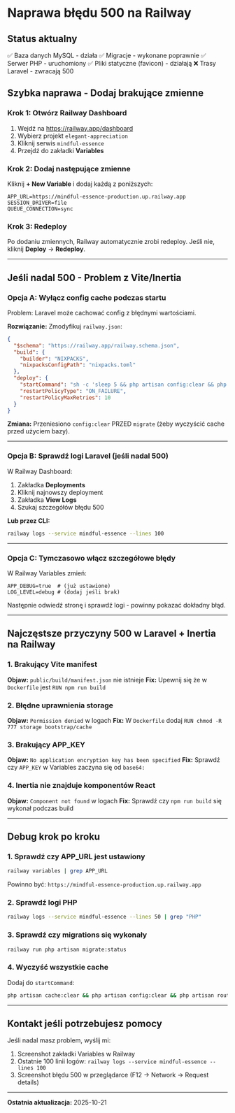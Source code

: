 # Naprawa błędu 500 na Railway

## Status aktualny
✅ Baza danych MySQL - działa
✅ Migracje - wykonane poprawnie
✅ Serwer PHP - uruchomiony
✅ Pliki statyczne (favicon) - działają
❌ Trasy Laravel - zwracają 500

## Szybka naprawa - Dodaj brakujące zmienne

### Krok 1: Otwórz Railway Dashboard
1. Wejdź na https://railway.app/dashboard
2. Wybierz projekt `elegant-appreciation`
3. Kliknij serwis `mindful-essence`
4. Przejdź do zakładki **Variables**

### Krok 2: Dodaj następujące zmienne

Kliknij **+ New Variable** i dodaj każdą z poniższych:

```
APP_URL=https://mindful-essence-production.up.railway.app
SESSION_DRIVER=file
QUEUE_CONNECTION=sync
```

### Krok 3: Redeploy
Po dodaniu zmiennych, Railway automatycznie zrobi redeploy.
Jeśli nie, kliknij **Deploy** → **Redeploy**.

---

## Jeśli nadal 500 - Problem z Vite/Inertia

### Opcja A: Wyłącz config cache podczas startu

Problem: Laravel może cachować config z błędnymi wartościami.

**Rozwiązanie:** Zmodyfikuj `railway.json`:

```json
{
  "$schema": "https://railway.app/railway.schema.json",
  "build": {
    "builder": "NIXPACKS",
    "nixpacksConfigPath": "nixpacks.toml"
  },
  "deploy": {
    "startCommand": "sh -c 'sleep 5 && php artisan config:clear && php artisan migrate --force && php -S 0.0.0.0:${PORT:-8080} -t public'",
    "restartPolicyType": "ON_FAILURE",
    "restartPolicyMaxRetries": 10
  }
}
```

**Zmiana:** Przeniesiono `config:clear` PRZED `migrate` (żeby wyczyścić cache przed użyciem bazy).

---

### Opcja B: Sprawdź logi Laravel (jeśli nadal 500)

W Railway Dashboard:
1. Zakładka **Deployments**
2. Kliknij najnowszy deployment
3. Zakładka **View Logs**
4. Szukaj szczegółów błędu 500

**Lub przez CLI:**
```bash
railway logs --service mindful-essence --lines 100
```

---

### Opcja C: Tymczasowo włącz szczegółowe błędy

W Railway Variables zmień:
```
APP_DEBUG=true  # (już ustawione)
LOG_LEVEL=debug # (dodaj jeśli brak)
```

Następnie odwiedź stronę i sprawdź logi - powinny pokazać dokładny błąd.

---

## Najczęstsze przyczyny 500 w Laravel + Inertia na Railway

### 1. Brakujący Vite manifest
**Objaw:** `public/build/manifest.json` nie istnieje
**Fix:** Upewnij się że w `Dockerfile` jest `RUN npm run build`

### 2. Błędne uprawnienia storage
**Objaw:** `Permission denied` w logach
**Fix:** W `Dockerfile` dodaj `RUN chmod -R 777 storage bootstrap/cache`

### 3. Brakujący APP_KEY
**Objaw:** `No application encryption key has been specified`
**Fix:** Sprawdź czy `APP_KEY` w Variables zaczyna się od `base64:`

### 4. Inertia nie znajduje komponentów React
**Objaw:** `Component not found` w logach
**Fix:** Sprawdź czy `npm run build` się wykonał podczas build

---

## Debug krok po kroku

### 1. Sprawdź czy APP_URL jest ustawiony
```bash
railway variables | grep APP_URL
```
Powinno być: `https://mindful-essence-production.up.railway.app`

### 2. Sprawdź logi PHP
```bash
railway logs --service mindful-essence --lines 50 | grep "PHP"
```

### 3. Sprawdź czy migrations się wykonały
```bash
railway run php artisan migrate:status
```

### 4. Wyczyść wszystkie cache
Dodaj do `startCommand`:
```bash
php artisan cache:clear && php artisan config:clear && php artisan route:clear && php artisan view:clear
```

---

## Kontakt jeśli potrzebujesz pomocy

Jeśli nadal masz problem, wyślij mi:
1. Screenshot zakładki Variables w Railway
2. Ostatnie 100 linii logów: `railway logs --service mindful-essence --lines 100`
3. Screenshot błędu 500 w przeglądarce (F12 → Network → Request details)

---

**Ostatnia aktualizacja:** 2025-10-21
